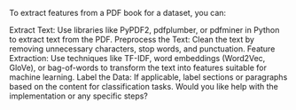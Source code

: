 To extract features from a PDF book for a dataset, you can:

Extract Text: Use libraries like PyPDF2, pdfplumber, or pdfminer in Python to extract text from the PDF.
Preprocess the Text: Clean the text by removing unnecessary characters, stop words, and punctuation.
Feature Extraction: Use techniques like TF-IDF, word embeddings (Word2Vec, GloVe), or bag-of-words to transform the text into features suitable for machine learning.
Label the Data: If applicable, label sections or paragraphs based on the content for classification tasks.
Would you like help with the implementation or any specific steps?